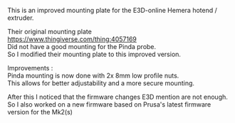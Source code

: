This is an improved mounting plate for the E3D-online Hemera hotend / extruder. <br>

Their original mounting plate <br> 
https://www.thingiverse.com/thing:4057169 <br>
Did not have a good mounting for the Pinda probe. <br>
So I modified their mounting plate to this improved version. <br>

Improvements : <br>
Pinda mounting is now done with 2x 8mm low profile nuts. <br>
This allows for better adjustability and a more secure mounting. <br>

After this I noticed that the firmware changes E3D mention are not enough. <br>
So I also worked on a new firmware based on Prusa's latest firmware version for the Mk2(s) <br>
